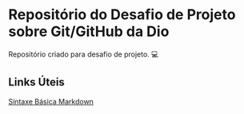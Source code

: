 # Repositório do Desafio de Projeto sobre Git/GitHub da Dio
Repositório criado para desafio de projeto. :computer:

## Links Úteis
[Síntaxe Básica Markdown](https://www.markdownguide.org/getting-started/)

